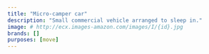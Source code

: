 ```yaml
---
title: "Micro-camper car"
description: "Small commercial vehicle arranged to sleep in."
image: # http://ecx.images-amazon.com/images/I/{id}.jpg
brands: []
purposes: [move]
---
```

